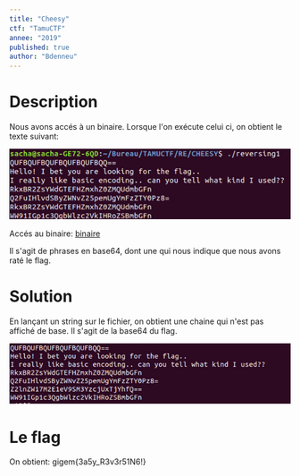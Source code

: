 ```yaml
---
title: "Cheesy"
ctf: "TamuCTF"
annee: "2019"
published: true
author: "Bdenneu"
---
```

# Description
Nous avons accés à un binaire.
Lorsque l'on exécute celui ci, on obtient le texte suivant:

![Cheesy1](/assets/images/TamuCTF2019/tamuctf2019_cheesy1.png)

Accés au binaire: [binaire](/_posts/2018-2019/TamuCTF2019/source/cheesy)

Il s'agit de phrases en base64, dont une qui nous indique que nous avons raté le flag.

# Solution
En lançant un string sur le fichier, on obtient une chaine qui n'est pas affiché de base.
Il s'agit de la base64 du flag.

![Cheesy2](/assets/images/TamuCTF2019/tamuctf2019_cheesy2.png)

# Le flag
On obtient: gigem{3a5y_R3v3r51N6!}
